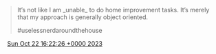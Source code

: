 > It’s not like I am \_unable\_ to do home improvement tasks\. It’s merely that my approach is generally object oriented\.  
>   
> \#uselessnerdaroundthehouse

<img src="../../media/tweet.ico" width="12" /> [Sun Oct 22 16:22:26 +0000 2023](https://twitter.com/DromerDenker/status/1716127886581653822)